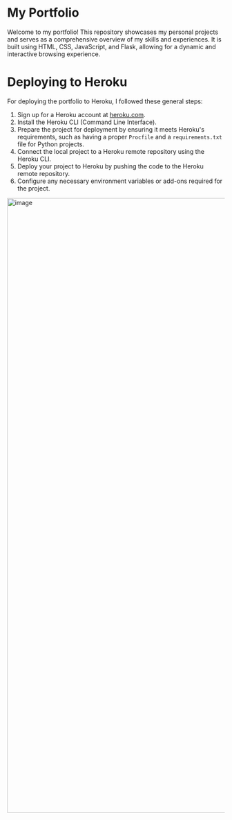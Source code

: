 
# My Portfolio

Welcome to my portfolio! This repository showcases my personal projects 
and serves as a comprehensive overview of my skills and experiences. 
It is built using HTML, CSS, JavaScript, and Flask, allowing for a dynamic 
and interactive browsing experience. 


# Deploying to Heroku

For deploying the portfolio to Heroku, I followed these general steps:

1. Sign up for a Heroku account at [heroku.com](https://www.heroku.com).
2. Install the Heroku CLI (Command Line Interface).
3. Prepare the project for deployment by ensuring it meets Heroku's requirements, such as having a proper `Procfile` and a `requirements.txt` file for Python projects.
4. Connect the local project to a Heroku remote repository using the Heroku CLI.
5. Deploy your project to Heroku by pushing the code to the Heroku remote repository.
6. Configure any necessary environment variables or add-ons required for the project.



<img width="1419" alt="image" src="https://github.com/GeorgeVat/Portfolio/assets/17196789/048cae6d-3d1d-46df-bf8d-8ec9000624f1">

